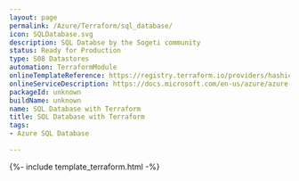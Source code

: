 ```yaml
---
layout: page
permalink: /Azure/Terraform/sql_database/
icon: SQLDatabase.svg 
description: SQL Databse by the Sogeti community
status: Ready for Production
type: S08 Datastores
automation: TerraformModule
onlineTemplateReference: https://registry.terraform.io/providers/hashicorp/azurerm/latest/docs/resources/sql_database
onlineServiceDescription: https://docs.microsoft.com/en-us/azure/azure-sql/
packageId: unknown
buildName: unknown
name: SQL Database with Terraform
title: SQL Database with Terraform
tags:
- Azure SQL Database

---
```


{%- include template_terraform.html -%}